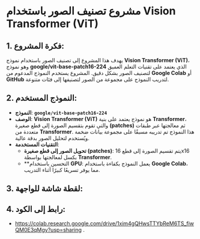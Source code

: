# مشروع تصنيف الصور باستخدام **Vision Transformer (ViT)**

## 1. **فكرة المشروع:**
يهدف هذا المشروع إلى تصنيف الصور باستخدام نموذج **Vision Transformer (ViT)**، وهو نموذج **google/vit-base-patch16-224** الذي يعتمد على تقنيات التعلم العميق لتصنيف الصور بشكل دقيق. المشروع يستخدم النموذج المدعوم من **Google Colab** أو **GitHub** لتدريب النموذج على مجموعة من الصور لتصنيفها إلى فئات متنوعة.

## 2. **النموذج المستخدم:**
- **النموذج**: **`google/vit-base-patch16-224`**
- **الوصف**: **Vision Transformer (ViT)** هو نموذج يعتمد على بنية **Transformer**، والتي تقوم بتقسيم الصورة إلى قطع صغيرة **(patches)** ثم معالجتها عبر طبقات متعددة من **Transformer**. هذا النموذج تم تدريبه مسبقًا على مجموعة بيانات ضخمة ويُستخدم لتحليل الصور بدقة عالية.
- **التقنيات المستخدمة**:
  - **تحويل الصور إلى قطع صغيرة (patches)**: يتم تقسيم الصورة إلى قطع 16x16 بكسل لمعالجتها بواسطة **Transformer**.
  - **التحسين باستخدام **GPU**: يعمل النموذج بكفاءة باستخدام **Google Colab**، مما يوفر تسريعًا كبيرًا أثناء التدريب.

## 3. **لقطة شاشة للواجهة:**

## 4. **رابط إلى الكود:**

  - https://colab.research.google.com/drive/1xim4gQHwsTTYbReM6TS_fiwQM0E3qMgy?usp=sharing .
